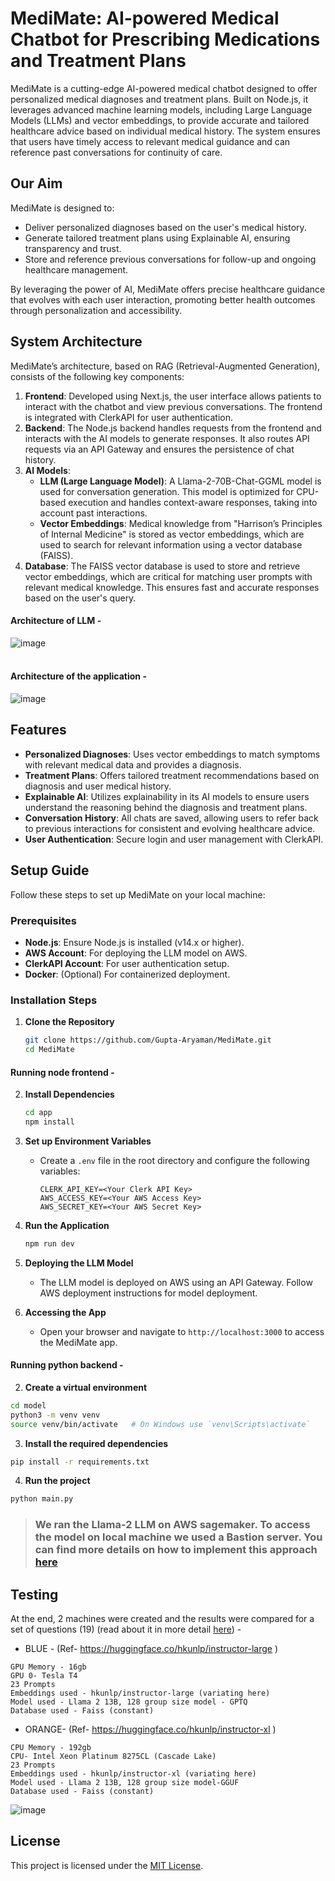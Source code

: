# MediMate: AI-powered Medical Chatbot for Prescribing Medications and Treatment Plans

MediMate is a cutting-edge AI-powered medical chatbot designed to offer personalized medical diagnoses and treatment plans. Built on Node.js, it leverages advanced machine learning models, including Large Language Models (LLMs) and vector embeddings, to provide accurate and tailored healthcare advice based on individual medical history. The system ensures that users have timely access to relevant medical guidance and can reference past conversations for continuity of care.

## Our Aim

MediMate is designed to:
- Deliver personalized diagnoses based on the user's medical history.
- Generate tailored treatment plans using Explainable AI, ensuring transparency and trust.
- Store and reference previous conversations for follow-up and ongoing healthcare management.

By leveraging the power of AI, MediMate offers precise healthcare guidance that evolves with each user interaction, promoting better health outcomes through personalization and accessibility.

## System Architecture

MediMate’s architecture, based on RAG (Retrieval-Augmented Generation), consists of the following key components:

1. **Frontend**: Developed using Next.js, the user interface allows patients to interact with the chatbot and view previous conversations. The frontend is integrated with ClerkAPI for user authentication.
2. **Backend**: The Node.js backend handles requests from the frontend and interacts with the AI models to generate responses. It also routes API requests via an API Gateway and ensures the persistence of chat history.
3. **AI Models**:
   - **LLM (Large Language Model)**: A Llama-2-70B-Chat-GGML model is used for conversation generation. This model is optimized for CPU-based execution and handles context-aware responses, taking into account past interactions.
   - **Vector Embeddings**: Medical knowledge from "Harrison’s Principles of Internal Medicine" is stored as vector embeddings, which are used to search for relevant information using a vector database (FAISS).
4. **Database**: The FAISS vector database is used to store and retrieve vector embeddings, which are critical for matching user prompts with relevant medical knowledge. This ensures fast and accurate responses based on the user's query.

#### Architecture of LLM - <br>
![image](https://github.com/user-attachments/assets/98e569c8-419b-48e6-ae83-7a08259798fa) <br> <br>
#### Architecture of the application - <br>
![image](https://github.com/user-attachments/assets/31231f9a-ec7a-4c2a-abc2-db5952a3ec1e)

## Features

- **Personalized Diagnoses**: Uses vector embeddings to match symptoms with relevant medical data and provides a diagnosis.
- **Treatment Plans**: Offers tailored treatment recommendations based on diagnosis and user medical history.
- **Explainable AI**: Utilizes explainability in its AI models to ensure users understand the reasoning behind the diagnosis and treatment plans.
- **Conversation History**: All chats are saved, allowing users to refer back to previous interactions for consistent and evolving healthcare advice.
- **User Authentication**: Secure login and user management with ClerkAPI.

## Setup Guide

Follow these steps to set up MediMate on your local machine:

### Prerequisites

- **Node.js**: Ensure Node.js is installed (v14.x or higher).
- **AWS Account**: For deploying the LLM model on AWS.
- **ClerkAPI Account**: For user authentication setup.
- **Docker**: (Optional) For containerized deployment.

### Installation Steps

1. **Clone the Repository**
   ```bash
   git clone https://github.com/Gupta-Aryaman/MediMate.git
   cd MediMate
   ```
#### Running node frontend - 
2. **Install Dependencies**
   ```bash
   cd app
   npm install
   ```

3. **Set up Environment Variables**
   - Create a `.env` file in the root directory and configure the following variables:
     ```
     CLERK_API_KEY=<Your Clerk API Key>
     AWS_ACCESS_KEY=<Your AWS Access Key>
     AWS_SECRET_KEY=<Your AWS Secret Key>
     ```

4. **Run the Application**
   ```bash
   npm run dev
   ```

5. **Deploying the LLM Model**
   - The LLM model is deployed on AWS using an API Gateway. Follow AWS deployment instructions for model deployment.

6. **Accessing the App**
   - Open your browser and navigate to `http://localhost:3000` to access the MediMate app.
  
#### Running python backend -
2. **Create a virtual environment**
  ```bash
  cd model
  python3 -m venv venv
  source venv/bin/activate   # On Windows use `venv\Scripts\activate`
  ```

3. **Install the required dependencies**
  ```bash
  pip install -r requirements.txt
  ```

4. **Run the project**
  ```bash
  python main.py
  ```
> ### We ran the Llama-2 LLM on AWS sagemaker. To access the model on local machine we used a Bastion server. You can find more details on how to implement this approach [here](https://ruslanmv.com/blog/How-to-connect-to-Sagemaker-Notebook-via-SSH)

## Testing
At the end, 2 machines were created and the results were compared for a set of questions (19) (read about it in more detail [here](https://github.com/Gupta-Aryaman/MediMate/tree/main/reports)) -  
- BLUE - (Ref- https://huggingface.co/hkunlp/instructor-large )
```
GPU Memory - 16gb
GPU 0- Tesla T4
23 Prompts
Embeddings used - hkunlp/instructor-large (variating here)
Model used - Llama 2 13B, 128 group size model - GPTQ
Database used - Faiss (constant)
```
- ORANGE-  (Ref- https://huggingface.co/hkunlp/instructor-xl )
```
CPU Memory - 192gb
CPU- Intel Xeon Platinum 8275CL (Cascade Lake)
23 Prompts
Embeddings used - hkunlp/instructor-xl (variating here)
Model used - Llama 2 13B, 128 group size model-GGUF
Database used - Faiss (constant)
```
![image](https://github.com/user-attachments/assets/e826e5bf-0ba3-462c-a2de-0f2659ec582c)

## License

This project is licensed under the [MIT License](https://github.com/Gupta-Aryaman/MediMate/blob/main/LICENSE).

